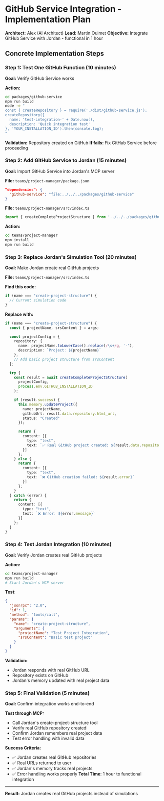 # GitHub Service Integration - Implementation Plan

**Architect:** Alex (AI Architect)
**Lead:** Martin Ouimet
**Objective:** Integrate GitHub Service with Jordan - functional in 1 hour

## Concrete Implementation Steps

### Step 1: Test One GitHub Function (10 minutes)
**Goal:** Verify GitHub Service works

**Action:**
```bash
cd packages/github-service
npm run build
node -e "
const { createRepository } = require('./dist/github-service.js');
createRepository({
  name: 'test-integration-' + Date.now(),
  description: 'Quick integration test'
}, 'YOUR_INSTALLATION_ID').then(console.log);
"
```

**Validation:** Repository created on GitHub
**If fails:** Fix GitHub Service before proceeding

### Step 2: Add GitHub Service to Jordan (15 minutes)
**Goal:** Import GitHub Service into Jordan's MCP server

**File:** `teams/project-manager/package.json`
```json
"dependencies": {
  "github-service": "file:../../../packages/github-service"
}
```

**File:** `teams/project-manager/src/index.ts`
```typescript
import { createCompleteProjectStructure } from '../../../packages/github-service/dist/github-service.js';
```

**Action:**
```bash
cd teams/project-manager
npm install
npm run build
```

### Step 3: Replace Jordan's Simulation Tool (20 minutes)
**Goal:** Make Jordan create real GitHub projects

**File:** `teams/project-manager/src/index.ts`

**Find this code:**
```typescript
if (name === "create-project-structure") {
  // Current simulation code
}
```

**Replace with:**
```typescript
if (name === "create-project-structure") {
  const { projectName, srsContent } = args;

  const projectConfig = {
    repository: {
      name: projectName.toLowerCase().replace(/\s+/g, '-'),
      description: `Project: ${projectName}`
    },
    // Add basic project structure from srsContent
  };

  try {
    const result = await createCompleteProjectStructure(
      projectConfig,
      process.env.GITHUB_INSTALLATION_ID
    );

    if (result.success) {
      this.memory.updateProject({
        name: projectName,
        githubUrl: result.data.repository.html_url,
        status: "Created"
      });

      return {
        content: [{
          type: "text",
          text: `✅ Real GitHub project created: ${result.data.repository.html_url}`
        }]
      };
    } else {
      return {
        content: [{
          type: "text",
          text: `❌ GitHub creation failed: ${result.error}`
        }]
      };
    }
  } catch (error) {
    return {
      content: [{
        type: "text",
        text: `❌ Error: ${error.message}`
      }]
    };
  }
}
```

### Step 4: Test Jordan Integration (10 minutes)
**Goal:** Verify Jordan creates real GitHub projects

**Action:**
```bash
cd teams/project-manager
npm run build
# Start Jordan's MCP server
```

**Test:**
```json
{
  "jsonrpc": "2.0",
  "id": 1,
  "method": "tools/call",
  "params": {
    "name": "create-project-structure",
    "arguments": {
      "projectName": "Test Project Integration",
      "srsContent": "Basic test project"
    }
  }
}
```

**Validation:**
- Jordan responds with real GitHub URL
- Repository exists on GitHub
- Jordan's memory updated with real project data

### Step 5: Final Validation (5 minutes)
**Goal:** Confirm integration works end-to-end

**Test through MCP:**
- Call Jordan's create-project-structure tool
- Verify real GitHub repository created
- Confirm Jordan remembers real project data
- Test error handling with invalid data

**Success Criteria:**
- ✅ Jordan creates real GitHub repositories
- ✅ Real URLs returned to user
- ✅ Jordan's memory tracks real projects
- ✅ Error handling works properly
**Total Time:** 1 hour to functional integration

---

**Result:** Jordan creates real GitHub projects instead of simulations
